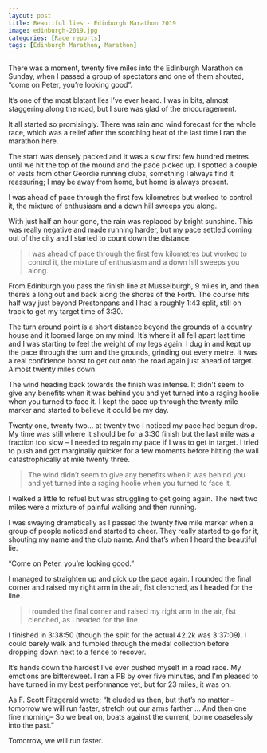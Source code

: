 ```yaml
---
layout: post
title: Beautiful lies - Edinburgh Marathon 2019
image: edinburgh-2019.jpg
categories: [Race reports]
tags: [Edinburgh Marathon, Marathon]
---
```

There was a moment, twenty five miles into the Edinburgh Marathon on Sunday, when I passed a group of spectators and one of them shouted, “come on Peter, you’re looking good”. 

It’s one of the most blatant lies I’ve ever heard. I was in bits, almost staggering along the road, but I sure was glad of the encouragement.

It all started so promisingly. There was rain and wind forecast for the whole race, which was a relief after the scorching heat of the last time I ran the marathon here. 

The start was densely packed and it was a slow first few hundred metres until we hit the top of the mound and the pace picked up. I spotted a couple of vests from other Geordie running clubs, something I always find it reassuring; I may be away from home, but home is always present.

I was ahead of pace through the first few kilometres but worked to control it, the mixture of enthusiasm and a down hill sweeps you along. 

With just half an hour gone, the rain was replaced by bright sunshine. This was really negative and made running harder, but my pace settled coming out of the city and I started to count down the distance. 

>I was ahead of pace through the first few kilometres but worked to control it, the mixture of enthusiasm and a down hill sweeps you along. 

From Edinburgh you pass the finish line at Musselburgh, 9 miles in, and then there’s a long out and back along the shores of the Forth. The course hits half way just beyond Prestonpans and I had a roughly 1:43 split, still on track to get my target time of 3:30.

The turn around point is a short distance beyond the grounds of a country house and it loomed large on my mind. It’s where it all fell apart last time and I was starting to feel the weight of my legs again. I dug in and kept up the pace through the turn and the grounds, grinding out every metre. It was a real confidence boost to get out onto the road again just ahead of target. Almost twenty miles down.

The wind heading back towards the finish was intense. It didn’t seem to give any benefits when it was behind you and yet turned into a raging hoolie when you turned to face it. I kept the pace up through the twenty mile marker and started to believe it could be my day.

Twenty one, twenty two… at twenty two I noticed my pace had begun drop. My time was still where it should be for a 3:30 finish but the last mile was a fraction too slow – I needed to regain my pace if I was to get in target. I tried to push and got marginally quicker for a few moments before hitting the wall catastrophically at mile twenty three.

>The wind didn’t seem to give any benefits when it was behind you and yet turned into a raging hoolie when you turned to face it.

I walked a little to refuel but was struggling to get going again. The next two miles were a mixture of painful walking and then running. 

I was swaying dramatically as I passed the twenty five mile marker when a group of people noticed and started to cheer. They really started to go for it, shouting my name and the club name. And that’s when I heard the beautiful lie. 

“Come on Peter, you’re looking good.”

I managed to straighten up and pick up the pace again. I rounded the final corner and raised my right arm in the air, fist clenched, as I headed for the line. 

>I rounded the final corner and raised my right arm in the air, fist clenched, as I headed for the line. 

I finished in 3:38:50 (though the split for the actual 42.2k was 3:37:09). I could barely walk and fumbled through the medal collection before dropping down next to a fence to recover.

It’s hands down the hardest I've ever pushed myself in a road race. My emotions are bittersweet. I ran a PB by over five minutes, and I'm pleased to have turned in my best performance yet, but for 23 miles, it was on. 

As F. Scott Fitzgerald wrote; “It eluded us then, but that’s no matter – tomorrow we will run faster, stretch out our arms farther … And then one fine morning– So we beat on, boats against the current, borne ceaselessly into the past.”

Tomorrow, we will run faster.
